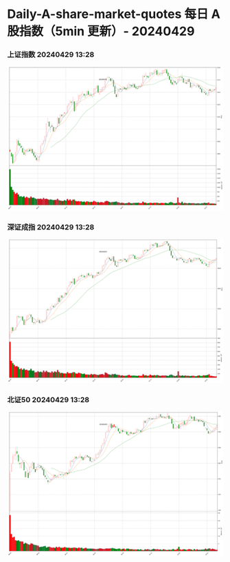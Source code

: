 
# Daily-A-share-market-quotes 每日 A 股指数（5min 更新）- 20240429

### 上证指数 20240429 13:28
![](./fig/2024/4/20240429-sh000001.png)

### 深证成指 20240429 13:28
![](./fig/2024/4/20240429-sz399001.png)

### 北证50 20240429 13:28
![](./fig/2024/4/20240429-bj899050.png)
